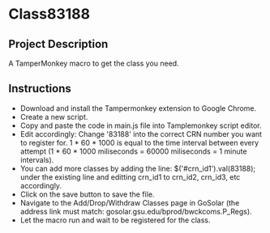 # Class83188

## Project Description
A TamperMonkey macro to get the class you need.

## Instructions
- Download and install the Tampermonkey extension to Google Chrome. 
- Create a new script.
- Copy and paste the code in main.js file into Tamplemonkey script editor.
- Edit accordingly: Change '83188' into the correct CRN number you want to register for. 
  1 * 60 * 1000 is equal to the time interval between every attempt (1 * 60 * 1000 miliseconds = 60000 miliseconds = 1 minute intervals).
- You can add more classes by adding the line: $('#crn_id1').val(83188); under the existing line and editting crn_id1 to crn_id2, crn_id3, etc accordingly.
- Click on the save button to save the file.
- Navigate to the Add/Drop/Withdraw Classes page in GoSolar (the address link must match: gosolar.gsu.edu/bprod/bwckcoms.P_Regs).
- Let the macro run and wait to be registered for the class.
